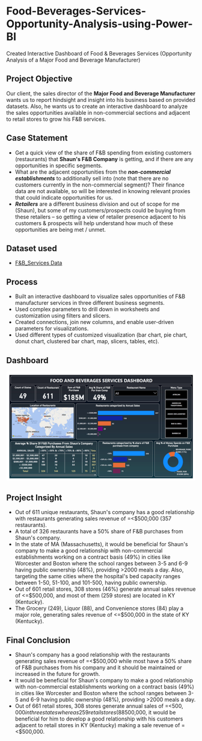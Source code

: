 # Food-Beverages-Services-Opportunity-Analysis-using-Power-BI
Created Interactive Dashboard of Food & Beverages Services (Opportunity Analysis of a Major Food and Beverage Manufacturer)

## **Project Objective**

Our client, the sales director of the **Major Food and Beverage Manufacturer** wants us to report hindsight and insight into his business based on provided datasets.  Also, he wants us to create an interactive dashboard to analyze the sales opportunities available in non-commercial sections and adjacent to retail stores to grow his F&B services.

## **Case Statement**
- Get a quick view of the share of F&B spending from existing customers (restaurants) that **Shaun's F&B Company** is getting, and if there are any opportunities in specific segments.
- What are the adjacent opportunities from the **_non-commercial establishments_** to additionally sell into (note that there are no customers currently in the non-commercial segment)? Their finance data are not available, so will be interested in knowing relevant proxies that could indicate opportunities for us.
- **_Retailers_** are a different business division and out of scope for me (Shaun), but some of my customers/prospects could be buying from these retailers – so getting a view of retailer presence adjacent to his customers & prospects will help understand how much of these opportunities are being met / unmet.



## **Dataset used**

- <a href="https://github.com/Krishnkumar542/Food-Beverages-Services-Opportunity-Analysis-using-Power-BI/blob/main/F%26B_Services%20Data.xlsx">F&B_Services Data</a>



## **Process**

- Built an interactive dashboard to visualize sales opportunities of F&B manufacturer services in three different business segments.
- Used complex parameters to drill down in worksheets and customization using filters and slicers. 
- Created connections, join new columns, and enable user-driven parameters for visualizations.
- Used different types of customized visualization (bar chart, pie chart, donut chart, clustered bar chart, map, slicers, tables, etc).

## **Dashboard**

![Alt text of the image](https://github.com/Krishnkumar542/Food-Beverages-Services-Opportunity-Analysis-using-Power-BI/blob/main/F%26B%20Dashboard.png)

## **Project Insight**

- Out of 611 unique restaurants, Shaun's company has a good relationship with restaurants generating sales revenue of =<$500,000 (357 restaurants).
- A total of 326 restaurants have a 50% share of F&B purchases from Shaun's company.
- In the state of MA (Massachusetts), it would be beneficial for Shaun's company to make a good relationship with non-commercial establishments working on a contract basis (49%) in cities like Worcester and Boston where the school ranges between 3-5 and 6-9 having public ownership (48%), providing >2000 meals a day. Also, targeting the same cities where the hospital's bed capacity ranges between 1-50, 51-100, and 101-500, having public ownership.
- Out of 601 retail stores, 308 stores (46%) generate annual sales revenue of <=$500,000, and most of them (259 stores) are located in KY (Kentucky).
- The Grocery (249), Liquor (88), and Convenience stores (84) play a major role, generating sales revenue of <=$500,000 in the state of KY (Kentucky).


## **Final Conclusion**

- Shaun's company has a good relationship with the restaurants generating sales revenue of =<$500,000 while most have a 50% share of F&B purchases from his company and it should be maintained or increased in the future for growth.
- It would be beneficial for Shaun's company to make a good relationship with non-commercial establishments working on a contract basis (49%) in cities like Worcester and Boston where the school ranges between 3-5 and 6-9 having public ownership (48%), providing >2000 meals a day.
- Out of 661 retail stores, 308 stores generate annual sales of =<$500,000 in three states whereas 259 retail stores (88%) are located in the KY (Kentucky). Hence, based on the good reputation of Shaun's company with the restaurants generating sale revenue of =<$500,000, it would be beneficial for him to develop a good relationship with his customers adjacent to retail stores in KY (Kentucky) making a sale revenue of =<$500,000.
